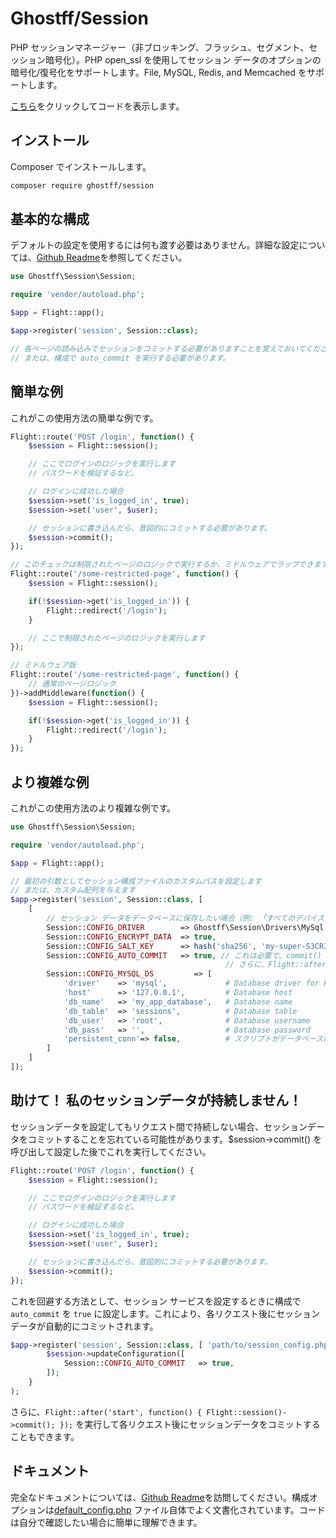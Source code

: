# Ghostff/Session

PHP セッションマネージャー（非ブロッキング、フラッシュ、セグメント、セッション暗号化）。PHP open_ssl を使用してセッション データのオプションの暗号化/復号化をサポートします。File, MySQL, Redis, and Memcached をサポートします。

[こちら](https://github.com/Ghostff/Session)をクリックしてコードを表示します。

## インストール

Composer でインストールします。

```bash
composer require ghostff/session
```

## 基本的な構成

デフォルトの設定を使用するには何も渡す必要はありません。詳細な設定については、[Github Readme](https://github.com/Ghostff/Session)を参照してください。

```php
use Ghostff\Session\Session;

require 'vendor/autoload.php';

$app = Flight::app();

$app->register('session', Session::class);

// 各ページの読み込みでセッションをコミットする必要がありますことを覚えておいてください
// または、構成で auto_commit を実行する必要があります。
```

## 簡単な例

これがこの使用方法の簡単な例です。

```php
Flight::route('POST /login', function() {
	$session = Flight::session();

	// ここでログインのロジックを実行します
	// パスワードを検証するなど。

	// ログインに成功した場合
	$session->set('is_logged_in', true);
	$session->set('user', $user);

	// セッションに書き込んだら、意図的にコミットする必要があります。
	$session->commit();
});

// このチェックは制限されたページのロジックで実行するか、ミドルウェアでラップできます。
Flight::route('/some-restricted-page', function() {
	$session = Flight::session();

	if(!$session->get('is_logged_in')) {
		Flight::redirect('/login');
	}

	// ここで制限されたページのロジックを実行します
});

// ミドルウェア版
Flight::route('/some-restricted-page', function() {
	// 通常のページロジック
})->addMiddleware(function() {
	$session = Flight::session();

	if(!$session->get('is_logged_in')) {
		Flight::redirect('/login');
	}
});
```

## より複雑な例

これがこの使用方法のより複雑な例です。

```php
use Ghostff\Session\Session;

require 'vendor/autoload.php';

$app = Flight::app();

// 最初の引数としてセッション構成ファイルのカスタムパスを設定します
// または、カスタム配列を与えます
$app->register('session', Session::class, [ 
	[
		// セッション データをデータベースに保存したい場合（例: 「すべてのデバイスからログアウト」機能）
		Session::CONFIG_DRIVER        => Ghostff\Session\Drivers\MySql::class,
		Session::CONFIG_ENCRYPT_DATA  => true,
		Session::CONFIG_SALT_KEY      => hash('sha256', 'my-super-S3CR3T-salt'), // これは別のものに変更してください
		Session::CONFIG_AUTO_COMMIT   => true, // これは必要で、commit() が難しい場合のみ実行してください。
												// さらに、Flight::after('start', function() { Flight::session()->commit(); }); を実行できます。
		Session::CONFIG_MYSQL_DS         => [
			'driver'    => 'mysql',             # Database driver for PDO dns eg(mysql:host=...;dbname=...)
			'host'      => '127.0.0.1',         # Database host
			'db_name'   => 'my_app_database',   # Database name
			'db_table'  => 'sessions',          # Database table
			'db_user'   => 'root',              # Database username
			'db_pass'   => '',                  # Database password
			'persistent_conn'=> false,          # スクリプトがデータベースにアクセスするたびに新しい接続を確立するオーバーヘッドを避ける。詳細は自分で確認してください
		]
	] 
]);
```

## 助けて！ 私のセッションデータが持続しません！

セッションデータを設定してもリクエスト間で持続しない場合、セッションデータをコミットすることを忘れている可能性があります。$session->commit() を呼び出して設定した後でこれを実行してください。

```php
Flight::route('POST /login', function() {
	$session = Flight::session();

	// ここでログインのロジックを実行します
	// パスワードを検証するなど。

	// ログインに成功した場合
	$session->set('is_logged_in', true);
	$session->set('user', $user);

	// セッションに書き込んだら、意図的にコミットする必要があります。
	$session->commit();
});
```

これを回避する方法として、セッション サービスを設定するときに構成で `auto_commit` を `true` に設定します。これにより、各リクエスト後にセッションデータが自動的にコミットされます。

```php
$app->register('session', Session::class, [ 'path/to/session_config.php', bin2hex(random_bytes(32)) ], function(Session $session) {
		$session->updateConfiguration([
			Session::CONFIG_AUTO_COMMIT   => true,
		]);
	}
);
```

さらに、`Flight::after('start', function() { Flight::session()->commit(); });` を実行して各リクエスト後にセッションデータをコミットすることもできます。

## ドキュメント

完全なドキュメントについては、[Github Readme](https://github.com/Ghostff/Session)を訪問してください。構成オプションは[default_config.php](https://github.com/Ghostff/Session/blob/master/src/default_config.php) ファイル自体でよく文書化されています。コードは自分で確認したい場合に簡単に理解できます。